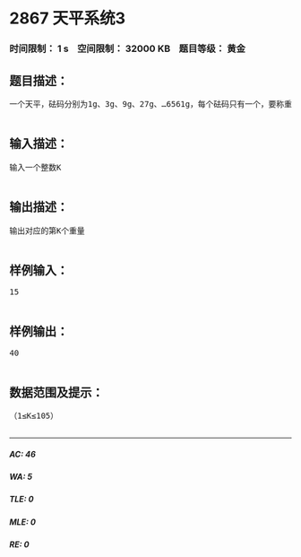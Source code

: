 # 2867 天平系统3   
### 时间限制： 1 s&nbsp;&nbsp;&nbsp;&nbsp;空间限制： 32000 KB&nbsp;&nbsp;&nbsp;&nbsp;题目等级： 黄金  
## 题目描述：  

<pre>
一个天平，砝码分别为1g、3g、9g、27g、…6561g，每个砝码只有一个，要称重的物品放在天平的左侧，而砝码只允许放在天平的右侧。这样，肯定有一些物品是无法称重的，例如重量为5g的物品就是无法称出来的。现在将由这个系统可以称出来的重量按从小到大的顺序进行排列，得到下列序列：1,3,4,9,10,12,13,27,28, 30,31,36,37,39,40,...。问其中的第K个重量是多少？

</pre>
  
  
## 输入描述：  

<pre>
输入一个整数K

</pre>
  
  
## 输出描述：  

<pre>
输出对应的第K个重量

</pre>
  
  
## 样例输入：  

<pre>
15

</pre>
  
  
## 样例输出：  

<pre>
40

</pre>
  
  
## 数据范围及提示：  

<pre>
（1≤K≤105）

</pre>
  
  
***  

##### AC: 46  
##### WA: 5  
##### TLE: 0  
##### MLE: 0  
##### RE: 0  
